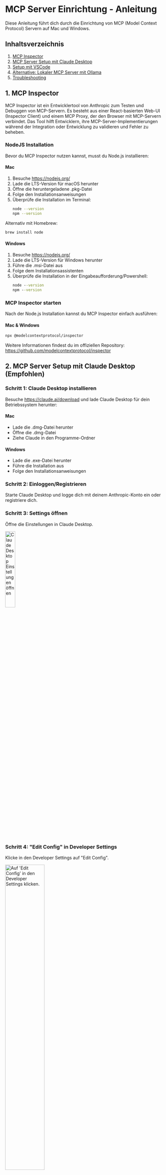# MCP Server Einrichtung - Anleitung

Diese Anleitung führt dich durch die Einrichtung von MCP (Model Context Protocol) Servern auf Mac und Windows.

## Inhaltsverzeichnis

1. [MCP Inspector](#1-mcp-inspector)
2. [MCP Server Setup mit Claude Desktop](#2-mcp-server-setup-mit-claude-desktop)
3. [Setup mit VSCode](#3-setup-mit-vscode)
4. [Alternative: Lokaler MCP Server mit Ollama](#4-alternative-lokaler-mcp-server-mit-ollama)
5. [Troubleshooting](#troubleshooting)

## 1. MCP Inspector

MCP Inspector ist ein Entwicklertool von Anthropic zum Testen und Debuggen von MCP-Servern. Es besteht aus einer React-basierten Web-UI (Inspector Client) und einem MCP Proxy, der den Browser mit MCP-Servern verbindet. Das Tool hilft Entwicklern, ihre MCP-Server-Implementierungen während der Integration oder Entwicklung zu validieren und Fehler zu beheben.

### NodeJS Installation

Bevor du MCP Inspector nutzen kannst, musst du Node.js installieren:

#### Mac
1. Besuche https://nodejs.org/
2. Lade die LTS-Version für macOS herunter
3. Öffne die heruntergeladene .pkg-Datei
4. Folge den Installationsanweisungen
5. Überprüfe die Installation im Terminal:
   ```bash
   node --version
   npm --version
   ```

Alternativ mit Homebrew:
```bash
brew install node
```

#### Windows
1. Besuche https://nodejs.org/
2. Lade die LTS-Version für Windows herunter
3. Führe die .msi-Datei aus
4. Folge dem Installationsassistenten
5. Überprüfe die Installation in der Eingabeaufforderung/Powershell:
   ```cmd
   node --version
   npm --version
   ```

### MCP Inspector starten

Nach der Node.js Installation kannst du MCP Inspector einfach ausführen:

#### Mac & Windows
```bash
npx @modelcontextprotocol/inspector
```

Weitere Informationen findest du im offiziellen Repository: https://github.com/modelcontextprotocol/inspector

## 2. MCP Server Setup mit Claude Desktop (Empfohlen)

### Schritt 1: Claude Desktop installieren

Besuche https://claude.ai/download und lade Claude Desktop für dein Betriebssystem herunter:

#### Mac
- Lade die .dmg-Datei herunter
- Öffne die .dmg-Datei
- Ziehe Claude in den Programme-Ordner

#### Windows
- Lade die .exe-Datei herunter
- Führe die Installation aus
- Folge den Installationsanweisungen

### Schritt 2: Einloggen/Registrieren

Starte Claude Desktop und logge dich mit deinem Anthropic-Konto ein oder registriere dich.

### Schritt 3: Settings öffnen

Öffne die Einstellungen in Claude Desktop.

<p align="left">
    <img src="images/claude_settings.png" alt="Claude Desktop Einstellungen öffnen" width="25%" />
</p>

### Schritt 4: "Edit Config" in Developer Settings

Klicke in den Developer Settings auf "Edit Config".

<p align="left">
    <img src="images/claude_edit_config.png" alt="Auf 'Edit Config' in den Developer Settings klicken." width="50%" />
</p>

### Schritt 5: JSON-Konfiguration bearbeiten

Bearbeite die JSON-Konfiguration so, dass sie folgendermassen aussieht:

```json
{
  "mcpServers": {
    "swiss-ai-weeks-mcp": {
      "command": "npx",
      "args": [
          "mcp-remote",
          "http://localhost:8000/mcp/"
      ]
    }
  }
}
```

Oder füge diesen Teil in eine bestehende Konfiguration ein:

```json
"swiss-ai-weeks-mcp": {
    "command": "npx",
    "args": [
        "mcp-remote",
        "http://localhost:8000/mcp/"
    ]
}
```

### Schritt 6: Speichern und Claude neustarten

Speichere die Konfiguration und starte Claude Desktop neu, damit die Änderungen wirksam werden.

## 3. Setup mit VSCode

Für Entwickler, die bereits VSCode nutzen, gibt es auch eine VSCode-Integration:

### Installation und Konfiguration

1. Öffne die Command Palette mit `CMD + Shift + P`
2. Wähle "MCP: Add Server" aus
3. Wähle "HTTP" als Art von Server aus
4. Gib die URL ein (aus der JSON Konfiguration hier kopieren)
5. Gib einen Namen ein, z.B. `unic-swiss-ai-weeks-mcp`
6. Wähle aus, ob der Server überall oder nur im Workspace verfügbar sein soll

Am Ende sollte der Server in der Konfiguration so aussehen:

```json
"unic-swiss-ai-weeks-mcp": {
    "url": "http://localhost:8000/mcp/",
    "type": "http"
}
```

---

## 4. Alternative: Lokaler MCP Server mit Ollama

Als Alternative zu den Remote-Servern kannst du auch einen lokalen MCP Server mit Ollama einrichten. Dies bietet mehr Kontrolle und Privatsphäre, da alle Daten lokal verarbeitet werden.

### Was ist Ollama?

Ollama ist ein Tool, das es ermöglicht, große Sprachmodelle (LLMs) lokal auf deinem Computer auszuführen. In Kombination mit MCPHost kannst du MCP-Server mit lokalen LLMs verwenden.

### Automatische Installation

Wir haben Installationsskripte erstellt, die den gesamten Prozess automatisieren:

#### Mac

Lade das Skript herunter und führe es aus:

```bash
curl -O https://raw.githubusercontent.com/unic/MCP-Setup-Instructions/main/mcp_install_mac.sh
chmod +x mcp_install_mac.sh
./mcp_install_mac.sh
```

**Was macht das Skript:**
- Installiert Homebrew (falls nicht vorhanden)
- Installiert Ollama und Go
- Startet den Ollama-Service
- Lädt das Qwen3:8b Modell herunter (unterstützt Tool-Calling)
- Installiert MCPHost über Go
- Erstellt die MCP-Konfigurationsdatei
- Konfiguriert die PATH-Variable

#### Windows

**Voraussetzung:** Installiere zuerst Ollama manuell von https://ollama.com/download/windows

Lade dann das PowerShell-Skript herunter und führe es als Administrator aus:

```powershell
# PowerShell als Administrator öffnen
Invoke-WebRequest -Uri "https://raw.githubusercontent.com/unic/MCP-Setup-Instructions/main/mcp_install_windows.ps1" -OutFile "mcp_install_windows.ps1"
.\mcp_install_windows.ps1
```

> **Hinweis:** Falls beim Ausführen des Skripts eine Fehlermeldung bezüglich Berechtigungen erscheint, setze die Ausführungsrichtlinie mit folgendem Befehl (nur einmal notwendig):
>
> ```powershell
> Set-ExecutionPolicy -ExecutionPolicy RemoteSigned -Scope CurrentUser
> ```

**Was macht das Skript:**
- Prüft ob Go und Ollama installiert sind
- Installiert Go automatisch (über winget, falls verfügbar)
- Lädt das Qwen3:8b Modell herunter (unterstützt Tool-Calling)
- Installiert MCPHost über Go
- Erstellt die MCP-Konfigurationsdatei
- Konfiguriert die PATH-Variable

### Manuelle Installation

#### Schritt 1: Ollama installieren

**Mac:**
```bash
brew install ollama
brew services start ollama
```

**Windows:**
Lade Ollama von https://ollama.com/download/windows herunter und installiere es.

#### Schritt 2: LLM-Modell mit Tool-Calling herunterladen

```bash
ollama run qwen2.5
# oder
ollama run qwen3:8b
```

#### Schritt 3: Go installieren

**Mac:**
```bash
brew install go
```

**Windows:**
Verwende winget oder lade Go von https://go.dev/doc/install herunter.

#### Schritt 4: MCPHost installieren

```bash
go install github.com/mark3labs/mcphost@latest
```

#### Schritt 5: Konfigurationsdatei erstellen

Erstelle eine `mcp_config.json` Datei:

```json
{
  "mcpServers": {
    "swiss-ai-weeks-mcp": {
      "command": "npx",
      "args": [
        "mcp-remote",
        "http://localhost:8000/mcp/"
      ]
    }
  }
}
```

#### Schritt 6: MCPHost starten

```bash
mcphost -m ollama:qwen2.5 --config "pfad/zur/mcp_config.json"
```

### Vorteile der lokalen Installation

- **Privatsphäre**: Alle Daten bleiben auf deinem Computer
- **Offline-Nutzung**: Funktioniert ohne Internetverbindung
- **Anpassbar**: Verschiedene Modelle und Konfigurationen möglich
- **Kostenfrei**: Keine API-Kosten für die Nutzung

---